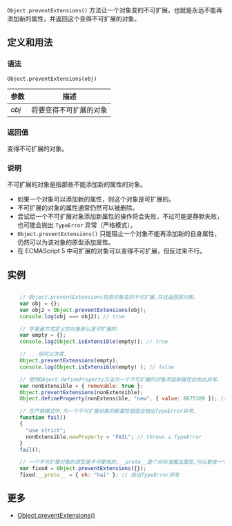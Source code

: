 `Object.preventExtensions()` 方法让一个对象变的不可扩展，也就是永远不能再添加新的属性，并返回这个变得不可扩展的对象。

## 定义和用法

### 语法

`Object.preventExtensions(obj)`

| 参数 | 描述 |
| --- | --- |
| _obj_ | 将要变得不可扩展的对象 |

### 返回值

变得不可扩展的对象。

### 说明

不可扩展的对象是指那些不能添加新的属性的对象。

*   如果一个对象可以添加新的属性，则这个对象是可扩展的。
*   不可扩展的对象的属性通常仍然可以被删除。
*   尝试给一个不可扩展对象添加新属性的操作将会失败，不过可能是静默失败，也可能会抛出 `TypeError` 异常（严格模式）。
*   `Object.preventExtensions()` 只能阻止一个对象不能再添加新的自身属性，仍然可以为该对象的原型添加属性。
*   在 ECMAScript 5 中可扩展的对象可以变得不可扩展，但反过来不行。

## 实例

```javascript

    // Object.preventExtensions将原对象变的不可扩展,并且返回原对象.
    var obj = {};
    var obj2 = Object.preventExtensions(obj);
    console.log(obj === obj2); // true

    // 字面量方式定义的对象默认是可扩展的.
    var empty = {};
    console.log(Object.isExtensible(empty)); // true

    // ...但可以改变.
    Object.preventExtensions(empty);
    console.log(Object.isExtensible(empty) ); // false

    // 使用Object.defineProperty方法为一个不可扩展的对象添加新属性会抛出异常.
    var nonExtensible = { removable: true };
    Object.preventExtensions(nonExtensible);
    Object.defineProperty(nonExtensible, "new", { value: 8675309 }); // 抛出TypeError异常

    // 在严格模式中,为一个不可扩展对象的新属性赋值会抛出TypeError异常.
    function fail()
    {
      "use strict";
      nonExtensible.newProperty = "FAIL"; // throws a TypeError
    }
    fail();

    // 一个不可扩展对象的原型是不可更改的,__proto__是个非标准魔法属性,可以更改一个对象的原型.
    var fixed = Object.preventExtensions({});
    fixed.__proto__ = { oh: "hai" }; // 抛出TypeError异常

```

## 更多

*   [Object.preventExtensions()](https://developer.mozilla.org/zh-CN/docs/Web/JavaScript/Reference/Global_Objects/Object/preventExtensions)